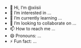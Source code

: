 - 👋 Hi, I’m @xiisii
- 👀 I’m interested in ...
- 🌱 I’m currently learning ...
- 💞️ I’m looking to collaborate on ...
- 📫 How to reach me ...
- 😄 Pronouns: ...
- ⚡ Fun fact: ...

<!---
xiisii/xiisii is a ✨ special ✨ repository because its `README.md` (this file) appears on your GitHub profile.
You can click the Preview link to take a look at your changes.
--->
